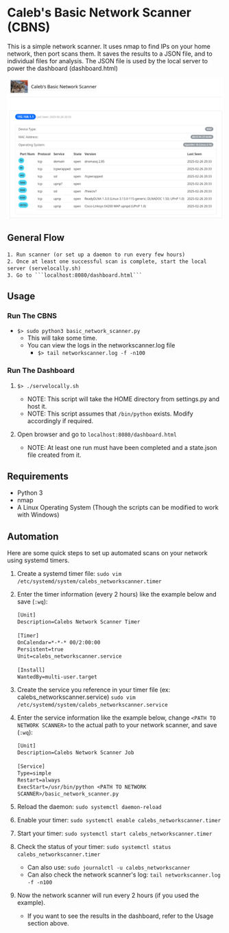 

# Caleb's Basic Network Scanner (CBNS)

This is a simple network scanner. It uses nmap to find IPs on your home network, then port scans them.
It saves the results to a JSON file, and to individual files for analysis.
The JSON file is used by the local server to power the dashboard (dashboard.html)

![alt text](img/screencap.jpeg)


## General Flow

    1. Run scanner (or set up a daemon to run every few hours)
    2. Once at least one successful scan is complete, start the local server (servelocally.sh)
    3. Go to ```localhost:8080/dashboard.html```

## Usage

### Run The CBNS

- ```$> sudo python3 basic_network_scanner.py```
    - This will take some time.
    - You can view the logs in the networkscanner.log file
        - ```$> tail networkscanner.log -f -n100```

### Run The Dashboard

1. ```$> ./servelocally.sh```
    - NOTE: This script will take the HOME directory from settings.py and host it.
    - NOTE: This script assumes that ```/bin/python``` exists. Modify accordingly if required.

2. Open browser and go to ```localhost:8080/dashboard.html```
    - NOTE: At least one run must have been completed and a state.json file created from it.


## Requirements

- Python 3
- nmap
- A Linux Operating System (Though the scripts can be modified to work with Windows)


## Automation

Here are some quick steps to set up automated scans on your network using systemd timers.

1. Create a systemd timer file: ```sudo vim /etc/systemd/system/calebs_networkscanner.timer```

2. Enter the timer information (every 2 hours) like the example below and save (```:wq```):
    ```
    [Unit]
    Description=Calebs Network Scanner Timer

    [Timer]
    OnCalendar=*-*-* 00/2:00:00
    Persistent=true
    Unit=calebs_networkscanner.service

    [Install]
    WantedBy=multi-user.target
    ```
3. Create the service you reference in your timer file (ex: calebs_networkscanner.service)
    ```sudo vim /etc/systemd/system/calebs_networkscanner.service```

4. Enter the service information like the example below, change ```<PATH TO NETWORK SCANNER>``` to the actual path to your network scanner, and save (```:wq```):
    ```
    [Unit]
    Description=Calebs Network Scanner Job

    [Service]
    Type=simple
    Restart=always
    ExecStart=/usr/bin/python <PATH TO NETWORK SCANNER>/basic_network_scanner.py
    ```

5. Reload the daemon: ```sudo systemctl daemon-reload```

6. Enable your timer: ```sudo systemctl enable calebs_networkscanner.timer```

7. Start your timer: ```sudo systemctl start calebs_networkscanner.timer```

8. Check the status of your timer: ```sudo systemctl status calebs_networkscanner.timer```
    - Can also use: ```sudo journalctl -u calebs_networkscanner```
    - Can also check the network scanner's log: ```tail networkscanner.log -f -n100```

9. Now the network scanner will run every 2 hours (if you used the example).
    - If you want to see the results in the dashboard, refer to the Usage section above.







